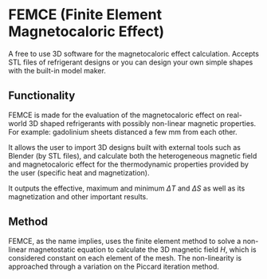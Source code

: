 # FEMCE (Finite Element Magnetocaloric Effect)
A free to use 3D software for the magnetocaloric effect calculation. Accepts STL files of refrigerant designs or you can design your own simple shapes with the built-in model maker.

## Functionality
FEMCE is made for the evaluation of the magnetocaloric effect on real-world 3D shaped refrigerants with possibly non-linear magnetic properties. For example: gadolinium sheets distanced a few mm from each other.

It allows the user to import 3D designs built with external tools such as Blender (by STL files), and calculate both the heterogeneous magnetic field and magnetocaloric effect for the thermodynamic properties provided by the user (specific heat and magnetization).

It outputs the effective, maximum and minimum $\Delta T$ and $\Delta S$ as well as its magnetization and other important results.

## Method
FEMCE, as the name implies, uses the finite element method to solve a non-linear magnetostatic equation to calculate the 3D magnetic field $H$, which is considered constant on each element of the mesh. The non-linearity is approached through a variation on the Piccard iteration method.
